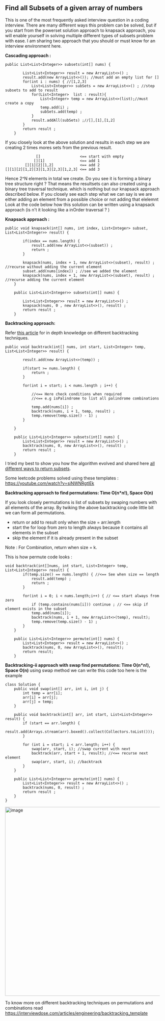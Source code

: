 ## Find all Subsets of a given array of numbers

This is one of the most frequently asked interview question in a coding interview.
There are many different ways this problem can be solved, but if you start from the powerset solution approach to knapsack approach, 
you will enable yourself in solving multiple different types of subsets problem with ease.
I am sharing two approach that you should or must know for an interview environment here. 

**Cascading approach :**

```
public List<List<Integer>> subsets(int[] nums) {

        List<List<Integer>> result = new ArrayList<>() ;
        result.add(new ArrayList<>()); //must add an empty list for []
        for(int i : nums) { //[1,2,3]
            List<List<Integer>> subSets = new ArrayList<>() ; //step subsets to add to result
            for(List<Integer>  list : result){
                List<Integer> temp = new ArrayList<>(list);//must create a copy
                temp.add(i) ;
                subSets.add(temp) ;
            }
            result.addAll(subSets) ;//[],[1],[1,2]
        }
        return result ;
    }
```

If you closely look at the above solution and results in each step we are creating 2 times mores sets from the previous result.
```
              []                  <== start with empty
             [][1]                <== add 1
         [][1][2][1,2]            <== add 2
[][1][2][1,2][3][1,3][2,3][1,2,3] <== add 3
```
Hence 2^N elements in total we create. Do you see it is forming a binary tree structure right ?
That means the resultsets can also created using a binary tree traversal technique. which is nothing but our knapsack approach described below.
If you closely see each step what we can say is we are either adding an element from a possible choice or not adding that elelemnt
Look at the code below how this solution can be written using a knapsack approach (is n't it looking like a inOrder traversal ? ) 

**Knapsack approach :**
```
public void knapsack(int[] nums, int index, List<Integer> subset, List<List<Integer>> result) {

        if(index == nums.length) {
            result.add(new ArrayList<>(subset)) ;
            return ;
        }

        knapsack(nums, index + 1, new ArrayList<>(subset), result) ; //recurse without adding the current element
        subset.add(nums[index]) ; //see we added the element
        knapsack(nums, index + 1, new ArrayList<>(subset), result) ; //recurse adding the current element
    }

    public List<List<Integer>> subsets(int[] nums) {

        List<List<Integer>> result = new ArrayList<>() ;
        knapsack(nums, 0 , new ArrayList<>(), result) ;
        return result ;
    }
```

**Backtracking approach:**

Refer [this article](https://interviewdose.com/i/articles/engineering/backtracking_template.md) for in depth knowledge on different backtracking techniques.

```
public void backtrack(int[] nums, int start, List<Integer> temp, List<List<Integer>> result) {

        result.add(new ArrayList<>(temp)) ;
        
        if(start >= nums.length) {
            return ;
        }

        for(int i = start; i < nums.length ; i++) {

            //<== Here check conditions when required
            //<== e.g isPalindrome to list all palindrome combinations

            temp.add(nums[i]) ;
            backtrack(nums, i + 1, temp, result) ;
            temp.remove(temp.size() - 1) ;
        }
        
    }

    public List<List<Integer>> subsets(int[] nums) {
        List<List<Integer>> result = new ArrayList<>() ;
        backtrack(nums, 0, new ArrayList<>(), result) ;
        return result ;
    }
```

I tried my best to show you how the algorithm evolved and shared here [all different ways to return subsets](https://www.youtube.com/watch?v=-UhqRVFnwOY).

Some leetcode problems solved using these templates : https://youtube.com/watch?v=siNWNRgtlEk

**Backtracking approach to find permutations: Time O(n*n!), Space O(n)**

If you look closely permutations is list of subsets by swaping numbers with all elements of the array.
By twiking the above backtracking code little bit we can form all permutations.
* return or add to result only when the size = arr.length
* start the for loop from zero to length always because it contains all elements in the subset
* skip the element if it is already present in the subset

Note : For Combination, return when size = k.

This is how permute code looks :

```
void backtrack(int[]nums, int start, List<Integer> temp, List<List<Integer>> result) {
        if(temp.size() == nums.length) { //<== See when size == length
            result.add(temp) ;
            return ;
        }

        for(int i = 0; i < nums.length;i++) { // <== start always from zero
            if (temp.contains(nums[i])) continue ; // <== skip if element exists in the subset
            temp.add(nums[i]);
            backtrack(nums, i + 1, new ArrayList<>(temp), result);
            temp.remove(temp.size() - 1) ;
        }
    }

    public List<List<Integer>> permute(int[] nums) {
        List<List<Integer>> result = new ArrayList<>() ;
        backtrack(nums, 0, new ArrayList<>(), result);
        return result;
    }
```

**Backtracking-ii approach with swap find permutations: Time O(n*n!), Space O(n)**
using swap method we can write this code too here is the example

```
class Solution {
    public void swap(int[] arr, int i, int j) {
        int temp = arr[i];
        arr[i] = arr[j];
        arr[j] = temp;
    }

    public void backtrack(int[] arr, int start, List<List<Integer>> result) {
        if (start == arr.length) {
            result.add(Arrays.stream(arr).boxed().collect(Collectors.toList()));
        }

        for (int i = start; i < arr.length; i++) {
            swap(arr, start, i); //swap current with next
            backtrack(arr, start + 1, result); //<== recurse next element
            swap(arr, start, i); //backtrack
        }
    }

    public List<List<Integer>> permute(int[] nums) {
        List<List<Integer>> result = new ArrayList<>() ;
        backtrack(nums, 0, result) ;
        return result ;
    }
}

```

<img width="616" alt="image" src="https://github.com/sandipsahoo2k2/my/assets/5547869/4f142849-e8b6-45b8-9496-9decec3b1de5">


To know more on different backtracking techniques on permutations and combinations read https://interviewdose.com/articles/engineering/backtracking_template
